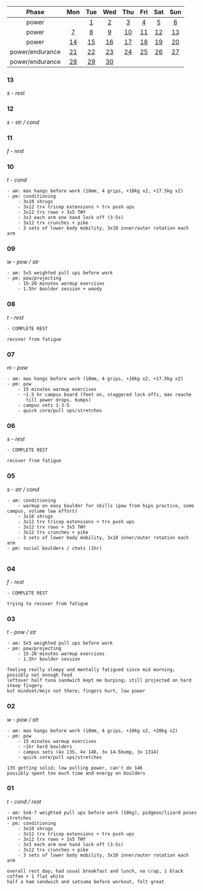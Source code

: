 
| Phase | Mon | Tue | Wed | Thu | Fri | Sat | Sun |
|:-:|:-:|:-:|:-:|:-:|:-:|:-:|:-:|
| power | | [1](#01) | [2](#02) | [3](#03) | [4](#04) | [5](#05) | [6](#06) |
| power | [7](#07) | [8](#08) | [9](#09) | [10](#10) | [11](#11) | [12](#12) | [13](#13) |
| power | [14](#14) | [15](#15) | [16](#16) | [17](#17) | [18](#18) | [19](#19) | [20](#20) |
| power/endurance | [21](#21) | [22](#22) | [23](#23) | [24](#24) | [25](#25) | [26](#26) | [27](#27) |
| power/endurance | [28](#28) | [29](#29) | [30](#30) | | | | |


### 13 
*s - rest*

### 12
*s - str / cond*

### 11
*f - rest*

### 10
*t - cond*

```
- am: max hangs before work (18mm, 4 grips, +10kg x2, +17.5kg x2)
- pm: conditioning
    - 3x10 shrugs
    - 3x12 trx tricep extensions + trx push ups
    - 3x12 trx rows + 3x5 TWY
    - 3x3 each arm one hand lock off (3-5s)
    - 3x12 trx crunches + pike
    - 3 sets of lower body mobility, 3x10 inner/outer rotation each arm
```

### 09
*w - pow / str*

```
- am: 5x5 weighted pull ups before work
- pm: pow/projecting
    - 15-20 minutes warmup exercises
    - 1.5hr boulder session + woody
```

### 08
*t - rest*

```
- COMPLETE REST

recover from fatigue
```

### 07
*m - pow*

```
- am: max hangs before work (18mm, 4 grips, +10kg x2, +17.5kg x2)
- pm: pow
    - 15 minutes warmup exercises
    - ~1.5 hr campus board (feet on, staggered lock offs, max reache
       till power drops, bumps)
    - campus sets 1-3-5
    - quick core/pull ups/stretches
```

### 06
*s - rest*

```
- COMPLETE REST

recover from fatigue
```

### 05
*s - str / cond*
```
- am: conditioning
    - warmup on easy boulder for skills (pow from hips practice, some campus, volume low effort)
    - 3x10 shrugs
    - 3x12 trx tricep extensions + trx push ups
    - 3x12 trx rows + 3x5 TWY
    - 3x12 trx crunches + pike
    - 3 sets of lower body mobility, 3x10 inner/outer rotation each arm
- pm: social boulders / chats (1hr)


```

### 04
*f - rest*

```
- COMPLETE REST

trying to recover from fatigue
```

### 03
*t - pow / str*

```
- am: 5x5 weighted pull ups before work
- pm: pow/projecting
    - 15-20 minutes warmup exercises
    - 1.5hr boulder session

feeling really sleepy and mentally fatigued since mid morning; possibly not enough food
leftover half tuna sandwich kept me burping; still projected on hard steep fingery
but mindset/mojo not there; fingers hurt, low power
```

### 02
*w - pow / str*

```
- am: max hangs before work (18mm, 4 grips, +10kg x2, +20kg x2)
- pm: pow
    - 15 minutes warmup exercises
    - ~1hr hard boulders
    - campus sets (4x 135, 4x 146, 3x 14-5bump, 3x 1314)
    - quick core/pull ups/stretches
    
135 getting solid; low pulling power, can't do 146
possibly spent too much time and energy on boulders
```

### 01
*t - cond / rest*

```
- am: 5x6-7 weighted pull ups before work (10kg), pidgeon/lizard poses stretches
- pm: conditioning
    - 3x10 shrugs
    - 3x12 trx tricep extensions + trx push ups
    - 3x12 trx rows + 3x5 TWY
    - 3x3 each arm one hand lock off (3-5s)
    - 3x12 trx crunches + pike
    - 3 sets of lower body mobility, 3x10 inner/outer rotation each arm

overall rest day; had usual breakfast and lunch, no crap, 1 black coffee + 1 flat white
half a ham sandwich and satsuma before workout, felt great
```
